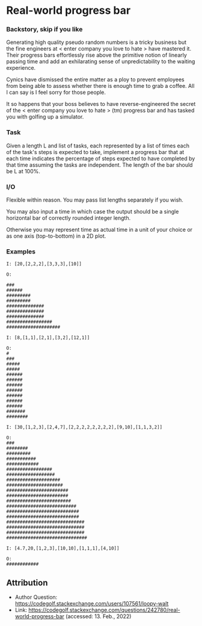 # Real-world progress bar

### Backstory, skip if you like

Generating high quality pseudo random numbers is a tricky business but the fine engineers at < enter company you love to hate > have mastered it. Their progress bars effortlessly rise above the primitive notion of linearly passing time and add an exhilarating sense of unpredictability to the waiting experience.

Cynics have dismissed the entire matter as a ploy to prevent employees from being able to assess whether there is enough time to grab a coffee. All I can say is I feel sorry for those people.

It so happens that your boss believes to have reverse-engineered the secret of the  < enter company you love to hate > (tm) progress bar and has tasked you with golfing up a simulator.

### Task

Given a length L and list of tasks, each represented by a list of times each of the task's steps is expected to take, implement a progress bar that at each time indicates the percentage of steps expected to have completed by that time assuming the tasks are independent. The length of the bar should be L at 100%.

### I/O

Flexible within reason. You may pass list lengths separately if you wish.

You may also input a time in which case the output should be a single horizontal bar of correctly rounded integer length.

Otherwise you may represent time as actual time in a unit of your choice or  as one axis (top-to-bottom) in a 2D plot.


### Examples

    I: [20,[2,2,2],[3,3,3],[10]]

    O:

    ###
    ######
    #########
    #########
    ##############
    ##############
    ##############
    #################
    ####################

    I: [8,[1,1],[2,1],[3,2],[12,1]]

    O:
    #
    ###
    #####
    #####
    ######
    ######
    ######
    ######
    ######
    ######
    ######
    #######
    ########

    I: [30,[1,2,3],[2,4,7],[2,2,2,2,2,2,2,2],[9,10],[1,1,3,2]]

    O:
    ###
    ########
    #########
    ###########
    ############
    #################
    ##################
    ####################
    #####################
    #######################
    #######################
    ########################
    ##########################
    ###########################
    ###########################
    #############################
    #############################
    #############################
    ##############################

    I: [4.7,20,[1,2,3],[10,10],[1,1,1],[4,10]]

    O:
    ############

## Attribution

- Author Question: https://codegolf.stackexchange.com/users/107561/loopy-walt
- Link: https://codegolf.stackexchange.com/questions/242780/real-world-progress-bar (accessed: 13. Feb., 2022)